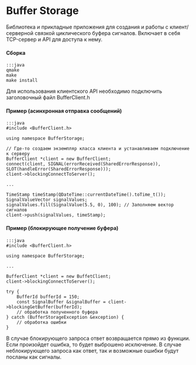 # Buffer Storage
Библиотека и прикладные приложения для создания и работы с клиент/серверной связкой циклического буфера сигналов.
Включает в себя TCP-сервер и API для доступа к нему.

#### Сборка
	:::java
	qmake
	make
	make install

Для использования клиентского API необходимо подключить заголовочный файл BufferClient.h

#### Пример (асинхронная отправка сообщений)
	:::java
	#include <BufferClient.h>

	using namespace BufferStorage;

	// Где-то создаем экземпляр класса клиента и устанавливаем подключение к серверу
	BufferClient *client = new BufferClient;
	connect(client, SIGNAL(errorReceived(SharedErrorResponse)), SLOT(handleError(SharedErrorResponse)));
	client->blockingConnectToServer();

	...

	TimeStamp timeStamp(QDateTime::currentDateTime().toTime_t()); 
	SignalValueVector signalValues;
	signalValues.fill(SignalValue(5.5, 0), 100); // Заполняем вектор сигналов
	client->push(signalValues, timeStamp); 

#### Пример (блокирующее получение буфера)
	:::java
	#include <BufferClient.h>

	using namespace BufferStorage;

	...

	BufferClient *client = new BuffetClient;
	client->blockingConnectToServer();

	try {
		BufferId bufferId = 150;
		const SignalBuffer &signalBuffer = client->blockingGetBuffer(bufferId);
		// обработка полученного буфера
	} catch (BufferStorageException &exception) {
		// обработка ошибки
	}

В случае блокирующего запроса ответ возвращается прямо из функции. Если произойдет ошибка, то будет выброшено исключение.
В случае неблокирующего запроса как ответ, так и возможные ошибки будут посланы как сигналы.
